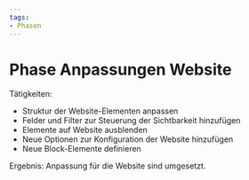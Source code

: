 ```yaml
---
tags:
- Phasen
---
```

# Phase Anpassungen Website

Tätigkeiten:

* Struktur der Website-Elementen anpassen
* Felder und Filter zur Steuerung der Sichtbarkeit hinzufügen
* Elemente auf Website ausblenden
* Neue Optionen zur Konfiguration der Website hinzufügen
* Neue Block-Elemente definieren

Ergebnis: Anpassung für die Website sind umgesetzt.
